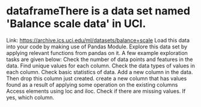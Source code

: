# dataframeThere is a data set named 'Balance scale data' in UCI.
Link: https://archive.ics.uci.edu/ml/datasets/balance+scale
Load this data into your code by making use of Pandas Module.
Explore this data set by applying relevant functions from pandas on it. A few example exploration
tasks are given below:
Check the number of data points and features in the data.
Find unique values for each column.
Check the data types of values in each column.
Check basic statistics of data.
Add a new column in the data.
Then drop this column just created.
create a new column that has values found as a result of applying some operation on the
existing columns
Access elements using loc and iloc.
Check if there are missing values. If yes, which column.
